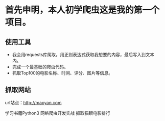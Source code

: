 

# 首先申明，本人初学爬虫这是我的第一个项目。

## 使用工具
- 我会用requests库爬取，用正则表达式获取我想要的内容，最后写入到文本内。
- 完成一个最基础的爬虫代码。
- 抓取Top100的电影名称、时间、评分、图片等信息。

## 抓取网站
url站点：http://maoyan.com

学习书籍Python3 网络爬虫开发实战 抓取猫眼电影排行
